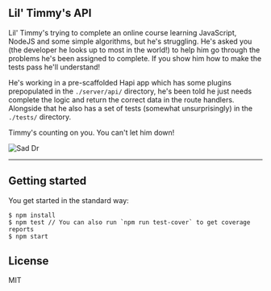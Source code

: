 ## Lil' Timmy's API

Lil' Timmy's trying to complete an online course learning JavaScript, NodeJS and some simple algorithms, but he's struggling. He's asked you (the developer he looks up to most in the world!) to help him go through the problems he's been assigned to complete. If you show him how to make the tests pass he'll understand!

He's working in a pre-scaffolded Hapi app which has some plugins prepopulated in the `./server/api/` directory, he's been told he just needs complete the logic and return the correct data in the route handlers. Alongside that he also has a set of tests (somewhat unsurprisingly) in the `./tests/` directory.

Timmy's counting on you. You can't let him down!

![Sad Dr](http://mashable.com/wp-content/uploads/2013/07/Dr.-Who.gif)

----

## Getting started

You get started in the standard way:

```
$ npm install
$ npm test // You can also run `npm run test-cover` to get coverage reports
$ npm start
```

## License

MIT
